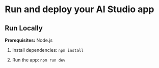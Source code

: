 

# Run and deploy your AI Studio app


## Run Locally

**Prerequisites:**  Node.js


1. Install dependencies:
   `npm install`

2. Run the app:
   `npm run dev`
